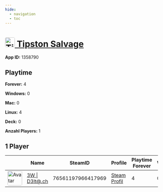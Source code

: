 ```yaml
---
hide:
  - navigation
  - toc
---
```

#  <a href="https://steamdb.info/app/1358790"><img src="https://media.steampowered.com/steamcommunity/public/images/apps/1358790/d87d53da6e8a5b1830da74584c9dde77d0e1ef6b.jpg" alt="Tipston Salvage" style="width:32px;height:32px;border-radius:4px;" /> Tipston Salvage</a>

**App ID:** 1358790

## Playtime

**Forever:** 4

**Windows:** 0

**Mac:** 0

**Linux:** 4

**Deck:** 0

**Anzahl Players:** 1
## 1 Player

<table id="charts-table" class="display" style="width:100%">
            <thead>
                <tr>
                    <th></th>
                    <th>Name</th>
                    <th>SteamID</th>
                    <th>Profile</th>
                    <th>Playtime Forever</th>
                    <th>Windows</th>
                    <th>Mac</th>
                    <th>Linux</th>
                    <th>Deck</th>
                    <th>Last Played</th>
                    <th>Playtime 2 Weeks</th>
                </tr>
            </thead>
            <tbody>
        <tr>
<td><a href="https://steamcommunity.com/id/3wd3lta/" target="_blank"><img src="https://avatars.steamstatic.com/363ea361fc7ff2a14a2a780a5e15e66cee03e434_full.jpg" alt="Avatar" style="width:48px;height:48px;border-radius:4px;"></a></td><td><a href="/player/76561197966417969">3W | D3lt@.ch</a></td><td>76561197966417969</td><td><a href="https://steamcommunity.com/id/3wd3lta/" target="_blank">Steam Profil</a></td><td>4</td><td>0</td><td>0</td><td>4</td><td>0</td><td>1760163778</td><td>4</td></tr>
</tbody>
</table>
